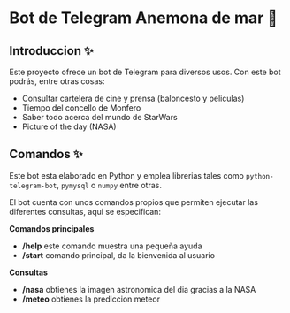 # Bot de Telegram Anemona de mar 🌊

## Introduccion ✨

Este proyecto ofrece un bot de Telegram para diversos usos.
Con este bot podrás, entre otras cosas:

* Consultar cartelera de cine y prensa (baloncesto y peliculas)
* Tiempo del concello de Monfero 
* Saber todo acerca del mundo de StarWars
* Picture of the day (NASA)

## Comandos ✨

Este bot esta elaborado en Python y emplea librerias tales como `python-telegram-bot`, `pymysql` o `numpy` entre otras.

El bot cuenta con unos comandos propios que permiten ejecutar las diferentes consultas, aqui se especifican:

**Comandos principales**

* **/help** este comando muestra una pequeña ayuda
* **/start** comando principal, da la bienvenida al usuario

**Consultas**

* **/nasa** obtienes la imagen astronomica del dia gracias a la NASA
* **/meteo** obtienes la prediccion meteor
